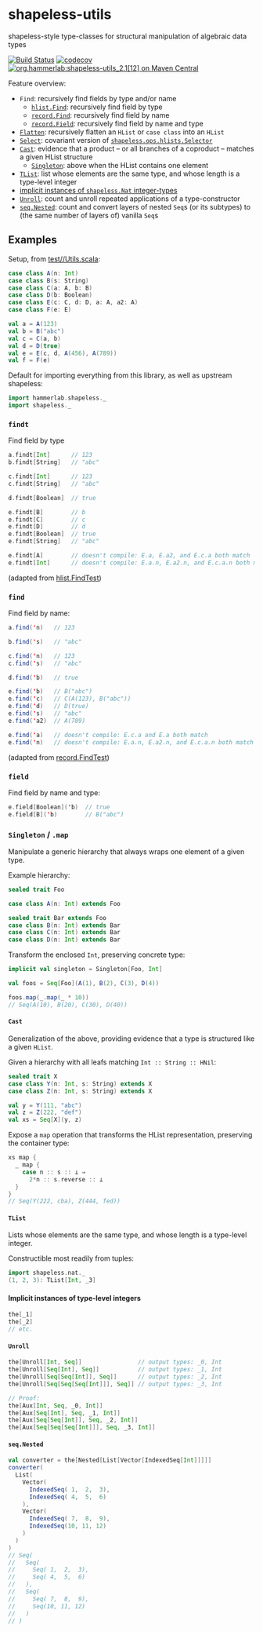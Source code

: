 # shapeless-utils
shapeless-style type-classes for structural manipulation of algebraic data types

[![Build Status](https://travis-ci.org/hammerlab/shapeless-utils.svg?branch=master)](https://travis-ci.org/hammerlab/shapeless-utils)
[![codecov](https://codecov.io/gh/hammerlab/shapeless-utils/branch/master/graph/badge.svg)](https://codecov.io/gh/hammerlab/shapeless-utils)
[![org.hammerlab:shapeless-utils_2.1[12] on Maven Central](https://img.shields.io/maven-central/v/org.hammerlab/shapeless-utils_2.11.svg?maxAge=600&label=org.hammerlab:shapeless-utils_2[12])](http://search.maven.org/#search%7Cga%7C1%7Corg.hammerlab%20shapeless-utils)

Feature overview:

- `Find`: recursively find fields by type and/or name
  - [`hlist.Find`](shared/src/main/scala/org/hammerlab/shapeless/hlist/Find.scala): recursively find field by type
  - [`record.Find`](shared/src/main/scala/org/hammerlab/shapeless/record/Find.scala): recursively find field by name
  - [`record.Field`](shared/src/main/scala/org/hammerlab/shapeless/record/Field.scala): recursively find field by name and type
- [`Flatten`](shared/src/main/scala/org/hammerlab/shapeless/hlist/Flatten.scala): recursively flatten an `HList` or `case class` into an `HList`
- [`Select`](shared/src/main/scala/org/hammerlab/shapeless/hlist/Select.scala): covariant version of [`shapeless.ops.hlists.Selector`](https://github.com/milessabin/shapeless/blob/shapeless-2.3.2/core/src/main/scala/shapeless/ops/hlists.scala#L842-L865)
- [`Cast`](shared/src/main/scala/org/hammerlab/shapeless/coproduct/cast.scala): evidence that a product – or all branches of a coproduct – matches a given HList structure
  - [`Singleton`](shared/src/main/scala/org/hammerlab/shapeless/coproduct/singleton.scala): above when the HList contains one element
- [`TList`](shared/src/main/scala/org/hammerlab/shapeless/tlist/TList.scala): list whose elements are the same type, and whose length is a type-level integer
- [implicit instances of `shapeless.Nat` integer-types](shared/src/main/scala/org/hammerlab/shapeless/nat/implicits.scala)
- [`Unroll`](shared/src/main/scala/org/hammerlab/shapeless/nesting/unroll.scala): count and unroll repeated applications of a type-constructor
- [`seq.Nested`](shared/src/main/scala/org/hammerlab/shapeless/nesting/seq/nested.scala): count and convert layers of nested `Seq`s (or its subtypes) to (the same number of layers of) vanilla `Seq`s 

## Examples

Setup, from [test//Utils.scala](shared/src/test/scala/org/hammerlab/shapeless/Utils.scala):

```scala
case class A(n: Int)
case class B(s: String)
case class C(a: A, b: B)
case class D(b: Boolean)
case class E(c: C, d: D, a: A, a2: A)
case class F(e: E)

val a = A(123)
val b = B("abc")
val c = C(a, b)
val d = D(true)
val e = E(c, d, A(456), A(789))
val f = F(e)
```

Default for importing everything from this library, as well as upstream shapeless:

```scala
import hammerlab.shapeless._
import shapeless._
```

### `findt`

Find field by type

```scala
a.findt[Int]      // 123
b.findt[String]   // "abc"

c.findt[Int]      // 123
c.findt[String]   // "abc"

d.findt[Boolean]  // true

e.findt[B]        // b
e.findt[C]        // c
e.findt[D]        // d
e.findt[Boolean]  // true
e.findt[String]   // "abc"

e.findt[A]        // doesn't compile: E.a, E.a2, and E.c.a both match
e.findt[Int]      // doesn't compile: E.a.n, E.a2.n, and E.c.a.n both match
```

(adapted from [hlist.FindTest](shared/src/test/scala/org/hammerlab/shapeless/hlist/FindTest.scala))

### `find`

Find field by name:

```scala
a.find('n)   // 123

b.find('s)   // "abc"

c.find('n)   // 123
c.find('s)   // "abc"

d.find('b)   // true

e.find('b)   // B("abc")
e.find('c)   // C(A(123), B("abc"))
e.find('d)   // D(true)
e.find('s)   // "abc"
e.find('a2)  // A(789)

e.find('a)   // doesn't compile: E.c.a and E.a both match
e.find('n)   // doesn't compile: E.a.n, E.a2.n, and E.c.a.n both match
```

(adapted from [record.FindTest](shared/src/test/scala/org/hammerlab/shapeless/record/FindTest.scala))

### `field`

Find field by name and type:

```scala
e.field[Boolean]('b)  // true
e.field[B]('b)        // B("abc")
```

### `Singleton` / `.map`

Manipulate a generic hierarchy that always wraps one element of a given type.

Example hierarchy:

```scala
sealed trait Foo

case class A(n: Int) extends Foo

sealed trait Bar extends Foo
case class B(n: Int) extends Bar
case class C(n: Int) extends Bar
case class D(n: Int) extends Bar
```

Transform the enclosed `Int`, preserving concrete type:

```scala
implicit val singleton = Singleton[Foo, Int]

val foos = Seq[Foo](A(1), B(2), C(3), D(4))

foos.map(_.map(_ * 10))
// Seq(A(10), B(20), C(30), D(40))
```

#### `Cast`

Generalization of the above, providing evidence that a type is structured like a given `HList`.

Given a hierarchy with all leafs matching `Int :: String :: HNil`:

```scala
sealed trait X
case class Y(n: Int, s: String) extends X
case class Z(n: Int, s: String) extends X

val y = Y(111, "abc")
val z = Z(222, "def")
val xs = Seq[X](y, z)
```

Expose a `map` operation that transforms the HList representation, preserving the container type:

```scala
xs map {
  _ map {
	case n :: s :: ⊥ ⇒
	  2*n :: s.reverse :: ⊥
  }
}
// Seq(Y(222, cba), Z(444, fed))
```

#### `TList`

Lists whose elements are the same type, and whose length is a type-level integer.

Constructible most readily from tuples:

```scala
import shapeless.nat._
(1, 2, 3): TList[Int, _3]
```

#### Implicit instances of type-level integers

```scala
the[_1]
the[_2]
// etc.
```

#### `Unroll`

```scala
the[Unroll[Int, Seq]]                // output types: _0, Int
the[Unroll[Seq[Int], Seq]]           // output types: _1, Int
the[Unroll[Seq[Seq[Int]], Seq]]      // output types: _2, Int
the[Unroll[Seq[Seq[Seq[Int]]], Seq]] // output types: _3, Int

// Proof:
the[Aux[Int, Seq, _0, Int]]
the[Aux[Seq[Int], Seq, _1, Int]]
the[Aux[Seq[Seq[Int]], Seq, _2, Int]]
the[Aux[Seq[Seq[Seq[Int]]], Seq, _3, Int]]
```

#### `seq.Nested`

```scala
val converter = the[Nested[List[Vector[IndexedSeq[Int]]]]]
converter(
  List(
    Vector(
      IndexedSeq( 1,  2,  3),
      IndexedSeq( 4,  5,  6)
    ),
    Vector(
      IndexedSeq( 7,  8,  9),
      IndexedSeq(10, 11, 12)
    )
  )
)
// Seq(
//   Seq(
//     Seq( 1,  2,  3),
//     Seq( 4,  5,  6)
//   ),
//   Seq(
//     Seq( 7,  8,  9),
//     Seq(10, 11, 12)
//   )
// )
```
